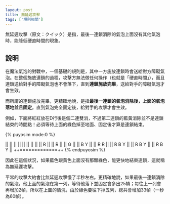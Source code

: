 ```yaml
---
layout: post
title: 無延遲攻擊
tags: ['規則相關']
---
```


無延遲攻擊（原文：クイック）是指，最後一連鎖消除的氣泡上面沒有其他氣泡時，能降低硬直時間的現象。

## 說明

在魔法氣泡的對戰中，一個基礎的規則是，其中一方施放連鎖時會送給對方障礙氣泡。在整個施放連鎖的過程，攻擊方無法做任何操作（也就是「硬直時間」），而且連鎖送給對手的障礙氣泡也不會落下，直到**連鎖施放完畢**，送給對手的障礙氣泡才會生效。

而所謂的連鎖施放完畢，更精確地說，是指**最後一連鎖的氣泡消除後，上面的氣泡落地並且固定**。直到氣泡完全固定後，給對手的攻擊才會生效。

例如，下面將紅紅放在D行後是個二連雙消，不過第二連鎖的藍黃消除並不是連鎖結束的時間點！必須等待上面的綠色掉至地面、固定後才算是連鎖結束。

{% puyosim mode:0 %}
                 
||             ||
||             ||
||             ||
||             ||
||       R     ||
||       R     ||
||           G ||
||         B Y ||
||         R R ||
||       R B Y ||
||       R B Y ||
||       R B Y ||
++=============++
{% endpuyosim %}

因此在這個狀況，如果藍色跟黃色上面沒有那顆綠色，能更快地結束連鎖，這就稱為無延遲攻擊。

平常的攻擊大約會比無延遲攻擊慢了半秒左右。更精確地說，如果最後一連鎖消除的氣泡，他上面的氣泡在第一列，等待他落下並固定會多出$25$幀；每往上一列會再增加$2$幀，所以在上圖的情況，由於綠色要往下掉五列，總共會增加$33$幀（一秒為$60$幀）。
